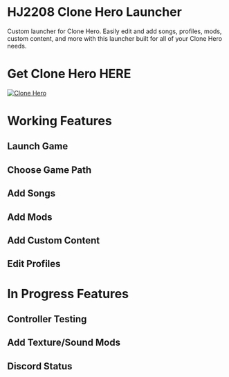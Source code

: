 # HJ2208 Clone Hero Launcher
Custom launcher for Clone Hero. Easily edit and add songs, profiles, mods, custom content, and more with this launcher built for all of  your Clone Hero needs.

# Get Clone Hero HERE
[![Clone Hero](https://github.com/user-attachments/assets/5e4bb35d-f736-4da4-8d87-12b4abbbbb50)](https://clonehero.net/)

# Working Features
## Launch Game
## Choose Game Path
## Add Songs
## Add Mods
## Add Custom Content
## Edit Profiles

# In Progress Features
## Controller Testing
## Add Texture/Sound Mods
## Discord Status
